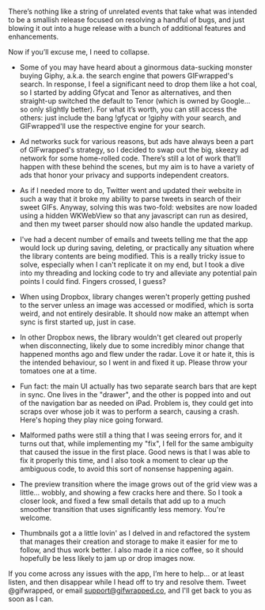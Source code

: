 There’s nothing like a string of unrelated events that take what was intended to be a smallish release focused on resolving a handful of bugs, and just blowing it out into a huge release with a bunch of additional features and enhancements.

Now if you’ll excuse me, I need to collapse.
 
- Some of you may have heard about a ginormous data-sucking monster buying Giphy, a.k.a. the search engine that powers GIFwrapped's search. In response, I feel a significant need to drop them like a hot coal, so I started by adding Gfycat and Tenor as alternatives, and then straight-up switched the default to Tenor (which is owned by Google… so only slightly better). For what it’s worth, you can still access the others: just include the bang !gfycat or !giphy with your search, and GIFwrapped'll use the respective engine for your search.

- Ad networks suck for various reasons, but ads have always been a part of GIFwrapped's strategy, so I decided to swap out the big, skeezy ad network for some home-rolled code. There’s still a lot of work that’ll happen with these behind the scenes, but my aim is to have a variety of ads that honor your privacy and supports independent creators.
 
- As if I needed more to do, Twitter went and updated their website in such a way that it broke my ability to parse tweets in search of their sweet GIFs. Anyway, solving this was two-fold: websites are now loaded using a hidden WKWebView so that any javascript can run as desired, and then my tweet parser should now also handle the updated markup.

- I've had a decent number of emails and tweets telling me that the app would lock up during saving, deleting, or practically any situation where the library contents are being modified. This is a really tricky issue to solve, especially when I can't replicate it on my end, but I took a dive into my threading and locking code to try and alleviate any potential pain points I could find. Fingers crossed, I guess?

- When using Dropbox, library changes weren't properly getting pushed to the server unless an image was accessed or modified, which is sorta weird, and not entirely desirable. It should now make an attempt when sync is first started up, just in case.

- In other Dropbox news, the library wouldn't get cleared out properly when disconnecting, likely due to some incredibly minor change that happened months ago and flew under the radar. Love it or hate it, this is the intended behaviour, so I went in and fixed it up. Please throw your tomatoes one at a time.

- Fun fact: the main UI actually has two separate search bars that are kept in sync. One lives in the "drawer", and the other is popped into and out of the navigation bar as needed on iPad. Problem is, they could get into scraps over whose job it was to perform a search, causing a crash. Here's hoping they play nice going forward.

- Malformed paths were still a thing that I was seeing errors for, and it turns out that, while implementing my "fix", I fell for the same ambiguity that caused the issue in the first place. Good news is that I was able to fix it properly this time, and I also took a moment to clear up the ambiguous code, to avoid this sort of nonsense happening again.

- The preview transition where the image grows out of the grid view was a little… wobbly, and showing a few cracks here and there. So I took a closer look, and fixed a few small details that add up to a much smoother transition that uses significantly less memory. You're welcome.

- Thumbnails got a a little lovin' as I delved in and refactored the system that manages their creation and storage to make it easier for me to follow, and thus work better. I also made it a nice coffee, so it should hopefully be less likely to jam up or drop images now.

If you come across any issues with the app, I’m here to help… or at least listen, and then disappear while I head off to try and resolve them. Tweet @gifwrapped, or email support@gifwrapped.co, and I'll get back to you as soon as I can.
